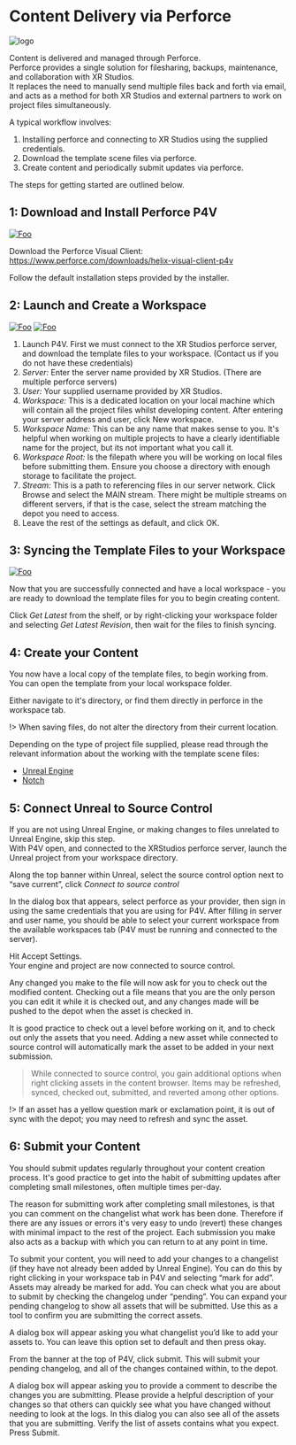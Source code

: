 # Content Delivery via Perforce
![logo](../../img/p4v/flowchart.png)

Content is delivered and managed through Perforce.  
Perforce provides a single solution for filesharing, backups, maintenance, and collaboration with XR Studios.  
It replaces the need to manually send multiple files back and forth via email, and acts as a method for both XR Studios and external partners to work on project files simultaneously.

A typical workflow involves:
1. Installing perforce and connecting to XR Studios using the supplied credentials.
2. Download the template scene files via perforce.
3. Create content and periodically submit updates via perforce.

The steps for getting started are outlined below.

## 1: Download and Install Perforce P4V
[![Foo](../../img/p4v/step1.png)](https://xr-studios.github.io/img/p4v/step1.png)

Download the Perforce Visual Client: https://www.perforce.com/downloads/helix-visual-client-p4v

Follow the default installation steps provided by the installer.

## 2: Launch and Create a Workspace
[![Foo](../../img/p4v/step2_1.jpg)](https://xr-studios.github.io/img/p4v/step2_1.jpg)
[![Foo](../../img/p4v/step2_2.jpg)](https://xr-studios.github.io/img/p4v/step2_2.jpg)

1. Launch P4V. First we must connect to the XR Studios perforce server, and download the template files to your workspace. (Contact us if you do not have these credentials)
2. *Server:* Enter the server name provided by XR Studios. (There are multiple perforce servers)
3. *User:* Your supplied username provided by XR Studios.
4. *Workspace:* This is a dedicated location on your local machine which will contain all the project files whilst developing content. After entering your server address and user, click New workspace.
5. *Workspace Name:* This can be any name that makes sense to you. It's helpful when working on multiple projects to have a clearly identifiable name for the project, but its not important what you call it.
6. *Workspace Root:* Is the filepath where you will be working on local files before submitting them. Ensure you choose a directory with enough storage to facilitate the project.
7. *Stream:* This is a path to referencing files in our server network. Click Browse and select the MAIN stream. There might be multiple streams on different servers, if that is the case, select the stream 	matching the depot you need to access.
8. Leave the rest of the settings as default, and click OK.

## 3: Syncing the Template Files to your Workspace
[![Foo](../../img/p4v/step3.png)](https://xr-studios.github.io/img/p4v/step3.png)

Now that you are successfully connected and have a local workspace - you are ready to download the template files for you to begin creating content. 

Click *Get Latest* from the shelf, or by right-clicking your workspace folder and selecting *Get Latest Revision*, then wait for the files to finish syncing.

## 4: Create your Content


You now have a local copy of the template files, to begin working from.  
You can open the template from your local workspace folder.

Either navigate to it's directory, or find them directly in perforce in the workspace tab.  

!> When saving files, do not alter the directory from their current location.

Depending on the type of project file supplied, please read through the relevant information about the working with the template scene files:
- [Unreal Engine](docs/content/unreal.md)
- [Notch](docs/content/notch)

## 5: Connect Unreal to Source Control

If you are not using Unreal Engine, or making changes to files unrelated to Unreal Engine, skip this step.  
With P4V open, and connected to the XRStudios perforce server, launch the Unreal project from your workspace directory.

Along the top banner within Unreal, select the source control option next to “save current”, click *Connect to source control*

In the dialog box that appears, select perforce as your provider, then sign in using the same credentials that you are using for P4V. After filling in server and user name, you should be able to select your current workspace from the available workspaces tab (P4V must be running and connected to the server).

Hit Accept Settings.  
Your engine and project are now connected to source control.

Any changed you make to the file will now ask for you to check out the modified content. Checking out a file means that you are the only person you can edit it while it is checked out, and any changes made will be pushed to the depot when the asset is checked in.

It is good practice to check out a level before working on it, and to check out only the assets that you need.
Adding a new asset while connected to source control will automatically mark the asset to be added in your next submission.

> While connected to source control, you gain additional options when right clicking assets in the content browser. Items may be refreshed, synced, checked out,  submitted, and reverted among other options.

!> If an asset has a yellow question mark or exclamation point, it is out of sync with the depot; you may need to refresh and sync the asset.

## 6: Submit your Content
You should submit updates regularly throughout your content creation process. It's good practice to get into the habit of submitting updates after completing small milestones, often multiple times per-day.

The reason for submitting work after completing small milestones, is that you can comment on the changelist what work has been done. Therefore if there are any issues or errors it's very easy to undo (revert) these changes with minimal impact to the rest of the project. Each submission you make also acts as a backup with which you can return to at any point in time.

To submit your content, you will need to add your changes to a changelist (if they have not already been added by Unreal Engine). You can do this by right clicking in your workspace tab in P4V and selecting “mark for add”. Assets may already be marked for add. You can check what you are about to submit by checking the changelog under “pending”. You can expand your pending changelog to show all assets that will be submitted. Use this as a tool to confirm you are submitting the correct assets.

A dialog box will appear asking you what changelist you’d like to add your assets to. You can leave this option set to default and then press okay.

From the banner at the top of P4V, click submit. This will submit your pending changelog, and all of the changes contained within, to the depot.

A dialog box will appear asking you to provide a comment to describe the changes you are submitting. Please provide a helpful description of your changes so that others can quickly see what you have changed without needing to look at the logs. In this dialog you can also see all of the assets that you are submitting. Verify the list of assets contains what you expect.  
Press Submit.